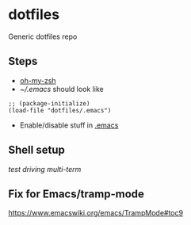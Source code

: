 # dotfiles
Generic dotfiles repo

## Steps

* [oh-my-zsh](https://github.com/robbyrussell/oh-my-zsh)
* *~/.emacs* should look like
```
;; (package-initialize)
(load-file "dotfiles/.emacs")
```

* Enable/disable stuff in [.emacs](.emacs)

## Shell setup

*test driving multi-term*

## Fix for Emacs/tramp-mode
https://www.emacswiki.org/emacs/TrampMode#toc9
